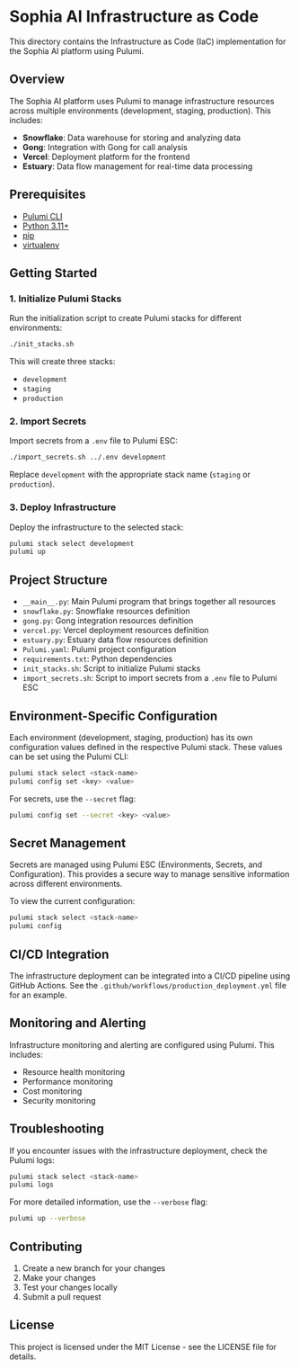 # Sophia AI Infrastructure as Code

This directory contains the Infrastructure as Code (IaC) implementation for the Sophia AI platform using Pulumi.

## Overview

The Sophia AI platform uses Pulumi to manage infrastructure resources across multiple environments (development, staging, production). This includes:

- **Snowflake**: Data warehouse for storing and analyzing data
- **Gong**: Integration with Gong for call analysis
- **Vercel**: Deployment platform for the frontend
- **Estuary**: Data flow management for real-time data processing

## Prerequisites

- [Pulumi CLI](https://www.pulumi.com/docs/get-started/install/)
- [Python 3.11+](https://www.python.org/downloads/)
- [pip](https://pip.pypa.io/en/stable/installation/)
- [virtualenv](https://virtualenv.pypa.io/en/latest/installation.html)

## Getting Started

### 1. Initialize Pulumi Stacks

Run the initialization script to create Pulumi stacks for different environments:

```bash
./init_stacks.sh
```

This will create three stacks:
- `development`
- `staging`
- `production`

### 2. Import Secrets

Import secrets from a `.env` file to Pulumi ESC:

```bash
./import_secrets.sh ../.env development
```

Replace `development` with the appropriate stack name (`staging` or `production`).

### 3. Deploy Infrastructure

Deploy the infrastructure to the selected stack:

```bash
pulumi stack select development
pulumi up
```

## Project Structure

- `__main__.py`: Main Pulumi program that brings together all resources
- `snowflake.py`: Snowflake resources definition
- `gong.py`: Gong integration resources definition
- `vercel.py`: Vercel deployment resources definition
- `estuary.py`: Estuary data flow resources definition
- `Pulumi.yaml`: Pulumi project configuration
- `requirements.txt`: Python dependencies
- `init_stacks.sh`: Script to initialize Pulumi stacks
- `import_secrets.sh`: Script to import secrets from a `.env` file to Pulumi ESC

## Environment-Specific Configuration

Each environment (development, staging, production) has its own configuration values defined in the respective Pulumi stack. These values can be set using the Pulumi CLI:

```bash
pulumi stack select <stack-name>
pulumi config set <key> <value>
```

For secrets, use the `--secret` flag:

```bash
pulumi config set --secret <key> <value>
```

## Secret Management

Secrets are managed using Pulumi ESC (Environments, Secrets, and Configuration). This provides a secure way to manage sensitive information across different environments.

To view the current configuration:

```bash
pulumi stack select <stack-name>
pulumi config
```

## CI/CD Integration

The infrastructure deployment can be integrated into a CI/CD pipeline using GitHub Actions. See the `.github/workflows/production_deployment.yml` file for an example.

## Monitoring and Alerting

Infrastructure monitoring and alerting are configured using Pulumi. This includes:

- Resource health monitoring
- Performance monitoring
- Cost monitoring
- Security monitoring

## Troubleshooting

If you encounter issues with the infrastructure deployment, check the Pulumi logs:

```bash
pulumi stack select <stack-name>
pulumi logs
```

For more detailed information, use the `--verbose` flag:

```bash
pulumi up --verbose
```

## Contributing

1. Create a new branch for your changes
2. Make your changes
3. Test your changes locally
4. Submit a pull request

## License

This project is licensed under the MIT License - see the LICENSE file for details.
